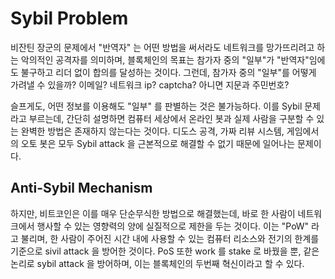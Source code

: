 # Sybil Problem

비잔틴 장군의 문제에서 "반역자" 는 어떤 방법을 써서라도 네트워크를 망가뜨리려고 하는 악의적인 공격자를 의미하며, 블록체인의 목표는 참가자 중의 "일부"가 "반역자"임에도 불구하고 리더 없이 합의를 달성하는 것이다. 그런데, 참가자 중의 "일부"를 어떻게 가려낼 수 있을까? 이메일? 네트워크 ip? captcha? 아니면 지문과 주민번호?

슬프게도, 어떤 정보를 이용해도 "일부" 를 판별하는 것은 불가능하다. 이를 Sybil 문제라고 부르는데, 간단히 설명하면 컴퓨터 세상에서 온라인 봇과 실제 사람을 구분할 수 있는 완벽한 방법은 존재하지 않는다는 것이다. 디도스 공격, 가짜 리뷰 시스템, 게임에서의 오토 봇은 모두 Sybil attack 을 근본적으로 해결할 수 없기 때문에 일어나는 문제이다.

## Anti-Sybil Mechanism
하지만, 비트코인은 이를 매우 단순무식한 방법으로 해결했는데, 바로 한 사람이 네트워크에서 행사할 수 있는 영향력의 양에 실질적으로 제한을 두는 것이다. 이는 "PoW" 라고 불리며, 한 사람이 주어진 시간 내에 사용할 수 있는 컴퓨터 리소스와 전기의 한계를 기준으로 sivil attack 을 방어한 것이다. PoS 또한 work 를 stake 로 바꿨을 뿐, 같은 논리로 sybil attack 을 방어하며, 이는 블록체인의 두번째 혁신이라고 할 수 있다.